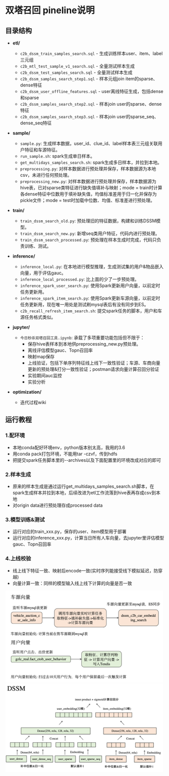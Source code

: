 # 双塔召回 pineline说明

## 目录结构
- **etl/**
  - `c2b_dssm_train_samples_search.sql` - 生成训练样本user、item、label三元组
  - `c2b_mtl_test_sample_v1_search.sql` - 全量测试样本生成
  - `c2b_dssm_test_samples_search.sql` - 全量测试样本生成
  - `c2b_dssm_samples_search_step1.sql` - 样本元组join item的sparse、dense特征
  - `c2b_dssm_user_offline_features.sql` - user离线特征生成，包括dense和sparse
  - `c2b_dssm_samples_search_step2.sql` - 样本join user的sparse、dense特征
  - `c2b_dssm_samples_search_step3.sql` - 样本join user的sparse_seq、dense_seq特征

- **sample/**
  - `sample.py`: 生成样本数据，user_id、clue_id、label样本表三元组关联用户特征和车源特征。
  - `run_sample.sh`: spark生成单日样本。
  - `get_multidays_samples_search.sh`: spark生成多日样本，并拉到本地。
  - `preprocessing.py`: 对样本数据进行预处理并保存，样本数据源为本地csv，未进行任何预处理。
  - `preprocessing_new.py`: 对样本数据进行预处理并保存，样本数据源为hive表，已对sparse类特征进行缺失值填补与映射；mode = train时计算各dense特征中位数用于填补缺失值，均值标准差用于归一化并保存为pickle文件；mode = test时加载中位数、均值、标准差进行预处理。

- **train/**
  - `train_dssm_search_old.py`: 预处理旧的特征数据，构建和训练DSSM模型。
  - `train_dssm_search_new.py`: 新增seq类用户特征，代码内进行预处理。
  - `train_dssm_search_processed.py`: 预处理在样本生成时完成，代码只负责训练、测试。

- **inference/**
  - `inference_local.py`: 在本地进行模型推理，生成测试集的用户&物品嵌入向量，用于评估gauc。
  - `inference_local_processed.py`: 比上面的少了一步预处理。
  - `inference_spark_user_search.py`: 使用Spark更新用户向量，以前定时任务更新用。
  - `inference_spark_item_search.py`: 使用Spark更新车源向量，以前定时任务更新用，现在唯一用处是测试刷mysql表后有没有同步到ES。
  - `c2b_recall_refresh_item_search.sh`: 提交spark任务的脚本，用户和车源任务格式类似。
    
- **jupyter/**
  - `今日秒杀双塔召回工具.ipynb`: 承载了多项重要功能包括但不限于：
    - 保存hive表样本到本地供preprocessing_new.py预处理。
    - 离线评估模型gauc、Topn召回率
    - 映射map保存
    - 上线验证，包括下单序列特征线上线下一致性验证；车源、车商向量更新的预处理&打分一致性验证；postman请求向量计算召回分验证
    - 实验期间auc监控
    - 实验分析

- **optimization/**
  - 迭代过程wiki
 

## 运行教程
### 1.配环境
- 本地conda配好环境env，python版本别太高，我用的3.6
- 用conda pack打包环境，不能用tar -czvf，传到hdfs
- 把提交spark任务脚本里的--archives以及下面配置里的环境改成对应的即可
### 2.样本生成
- 原来的样本生成是通过运行get_multidays_samples_search.sh脚本，在spark生成样本并拉到本地，后续改进为etl工作流落到hive表再存成csv到本地
- 对origin data进行预处理存成processed data
### 3.模型训练&测试
- 运行对应的train_xxx.py，保存的user、item模型用于部署
- 运行对应的inference_xxx.py，计算当日所有人车向量，去jupyter里评估模型gauc、Topn召回率
### 4.上线校验
- 线上线下特征一致、映射后encode一致(实时序列能接受线下模拟延迟，防穿越)
- 向量计算一致：同样的模型输入线上线下计算的向量是否一致


<img src="./pic/工程流程.png" alt="流程图" width="500" />
<img src="./pic/模型框架.png" alt="流程图" width="500" />
